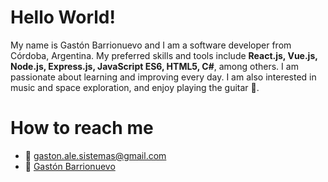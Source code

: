 # Hello World!
My name is Gastón Barrionuevo and I am a software developer from Córdoba, Argentina. My preferred skills and tools include **React.js, Vue.js, Node.js, Express.js, JavaScript ES6, HTML5, C#**, among others. I am passionate about learning and improving every day. I am also interested in music and space exploration, and enjoy playing the guitar 🎸.
# How to reach me
  * :e-mail: gaston.ale.sistemas@gmail.com
  * :briefcase: <a href="https://www.linkedin.com/in/gast%C3%B3n-barrionuevo-898a491a3/" target="_blank">Gastón Barrionuevo</a>
